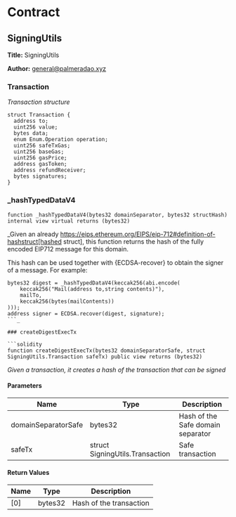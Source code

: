 # Contract 

## SigningUtils

**Title:** SigningUtils

**Author:** general@palmeradao.xyz

### Transaction

_Transaction structure_

```solidity
struct Transaction {
  address to;
  uint256 value;
  bytes data;
  enum Enum.Operation operation;
  uint256 safeTxGas;
  uint256 baseGas;
  uint256 gasPrice;
  address gasToken;
  address refundReceiver;
  bytes signatures;
}
```
### _hashTypedDataV4

```solidity
function _hashTypedDataV4(bytes32 domainSeparator, bytes32 structHash) internal view virtual returns (bytes32)
```

_Given an already https://eips.ethereum.org/EIPS/eip-712#definition-of-hashstruct[hashed struct], this
function returns the hash of the fully encoded EIP712 message for this domain.

This hash can be used together with {ECDSA-recover} to obtain the signer of a message. For example:

```solidity
bytes32 digest = _hashTypedDataV4(keccak256(abi.encode(
    keccak256("Mail(address to,string contents)"),
    mailTo,
    keccak256(bytes(mailContents))
)));
address signer = ECDSA.recover(digest, signature);
```_

### createDigestExecTx

```solidity
function createDigestExecTx(bytes32 domainSeparatorSafe, struct SigningUtils.Transaction safeTx) public view returns (bytes32)
```

_Given a transaction, it creates a hash of the transaction that can be signed_

#### Parameters

| Name | Type | Description |
| ---- | ---- | ----------- |
| domainSeparatorSafe | bytes32 | Hash of the Safe domain separator |
| safeTx | struct SigningUtils.Transaction | Safe transaction |

#### Return Values

| Name | Type | Description |
| ---- | ---- | ----------- |
| [0] | bytes32 | Hash of the transaction |

